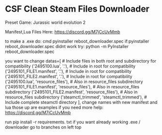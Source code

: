 # CSF Clean Steam Files Downloader
Preset Game: Jurassic world evolution 2

Manifest,Lua Files Here: https://discord.gg/M7jCcUvMmb

to make a .exe do:
cmd
pyinstaller reboot_downloader.spec
if:pyinstaller reboot_downloader.spec didnt work try:
python -m PyInstaller reboot_downloader.spec

you want to change 
datas=[
        # Include files in both root and subdirectory for compatibility
        ('2495100.lua', '.'),  # Include in root for compatibility
        ('2495101_FILE1.manifest', '.'),  # Include in root for compatibility 
        ('2495101_FILE2.manifest', '.'),  # Include in root for compatibility 
        ('2495100.lua', 'resource_files'),  # Also in resource_files subdirectory
        ('2495101_FILE1.manifest', 'resource_files'),  # Also in resource_files subdirectory
        ('2495101_FILE2.manifest', 'resource_files'),  # Also in resource_files subdirectory
        ('steamctl_trimmed', 'steamctl_trimmed'),  # Include complete steamctl directory
    ],
change names with new manifest and lua those up are examples if you need more help: https://discord.gg/M7jCcUvMmb

run pip install -r requirements. txt
if you want already working .exe / downloader go to branches on left top
